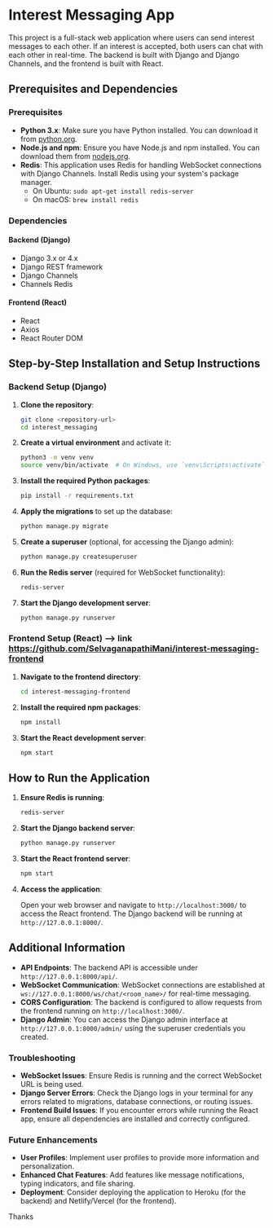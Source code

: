 # Interest Messaging App

This project is a full-stack web application where users can send interest messages to each other. If an interest is accepted, both users can chat with each other in real-time. The backend is built with Django and Django Channels, and the frontend is built with React.

## Prerequisites and Dependencies

### Prerequisites

- **Python 3.x**: Make sure you have Python installed. You can download it from [python.org](https://www.python.org/).
- **Node.js and npm**: Ensure you have Node.js and npm installed. You can download them from [nodejs.org](https://nodejs.org/).
- **Redis**: This application uses Redis for handling WebSocket connections with Django Channels. Install Redis using your system's package manager.
  - On Ubuntu: `sudo apt-get install redis-server`
  - On macOS: `brew install redis`

### Dependencies

#### Backend (Django)

- Django 3.x or 4.x
- Django REST framework
- Django Channels
- Channels Redis

#### Frontend (React)

- React
- Axios
- React Router DOM

## Step-by-Step Installation and Setup Instructions

### Backend Setup (Django)

1. **Clone the repository**:

   ```bash
   git clone <repository-url>
   cd interest_messaging
   ```

2. **Create a virtual environment** and activate it:

   ```bash
   python3 -m venv venv
   source venv/bin/activate  # On Windows, use `venv\Scripts\activate`
   ```

3. **Install the required Python packages**:

   ```bash
   pip install -r requirements.txt
   ```

4. **Apply the migrations** to set up the database:

   ```bash
   python manage.py migrate
   ```

5. **Create a superuser** (optional, for accessing the Django admin):

   ```bash
   python manage.py createsuperuser
   ```

6. **Run the Redis server** (required for WebSocket functionality):

   ```bash
   redis-server
   ```

7. **Start the Django development server**:

   ```bash
   python manage.py runserver
   ```

### Frontend Setup (React) --> link https://github.com/SelvaganapathiMani/interest-messaging-frontend

1. **Navigate to the frontend directory**:

   ```bash
   cd interest-messaging-frontend
   ```

2. **Install the required npm packages**:

   ```bash
   npm install
   ```

3. **Start the React development server**:

   ```bash
   npm start
   ```

## How to Run the Application

1. **Ensure Redis is running**:

   ```bash
   redis-server
   ```

2. **Start the Django backend server**:

   ```bash
   python manage.py runserver
   ```

3. **Start the React frontend server**:

   ```bash
   npm start
   ```

4. **Access the application**:

   Open your web browser and navigate to `http://localhost:3000/` to access the React frontend. The Django backend will be running at `http://127.0.0.1:8000/`.

## Additional Information

- **API Endpoints**: The backend API is accessible under `http://127.0.0.1:8000/api/`.
- **WebSocket Communication**: WebSocket connections are established at `ws://127.0.0.1:8000/ws/chat/<room_name>/` for real-time messaging.
- **CORS Configuration**: The backend is configured to allow requests from the frontend running on `http://localhost:3000/`.
- **Django Admin**: You can access the Django admin interface at `http://127.0.0.1:8000/admin/` using the superuser credentials you created.

### Troubleshooting

- **WebSocket Issues**: Ensure Redis is running and the correct WebSocket URL is being used.
- **Django Server Errors**: Check the Django logs in your terminal for any errors related to migrations, database connections, or routing issues.
- **Frontend Build Issues**: If you encounter errors while running the React app, ensure all dependencies are installed and correctly configured.

### Future Enhancements

- **User Profiles**: Implement user profiles to provide more information and personalization.
- **Enhanced Chat Features**: Add features like message notifications, typing indicators, and file sharing.
- **Deployment**: Consider deploying the application to Heroku (for the backend) and Netlify/Vercel (for the frontend).


Thanks 